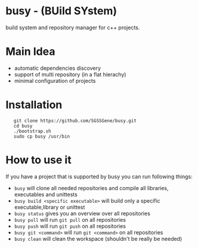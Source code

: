 # busy - (BUild SYstem)
build system and repository manager for c++ projects.


Main Idea
========
- automatic dependencies discovery
- support of multi repository (in a flat hierachy)
- minimal configuration of projects


Installation
============

```
   git clone https://github.com/SGSSGene/busy.git
   cd busy
   ./bootstrap.sh
   sudo cp busy /usr/bin
```
   

How to use it
=============
If you have a project that is supported by busy you can run following things:
- `busy` will clone all needed repositories and compile all libraries, executables and unittests
- `busy build <specific executable>` will build only a specific executable,library or unittest
- `busy status` gives you an overview over all repositories
- `busy pull` will run `git pull` on all repositories
- `busy push` will run `git push` on all repositories
- `busy git <command>` will run `git <command>` on all repositories
- `busy clean` will clean the workspace (shouldn't be really be needed)

